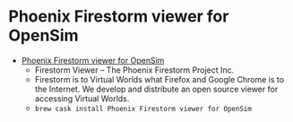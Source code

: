 # Phoenix Firestorm viewer for OpenSim
- [Phoenix Firestorm viewer for OpenSim](https://www.firestormviewer.org/)
  -  Firestorm Viewer – The Phoenix Firestorm Project Inc.
  - Firestorm is to Virtual Worlds what Firefox and Google Chrome is to the Internet. We develop and distribute an open source viewer for accessing Virtual Worlds.
  - `brew cask install Phoenix Firestorm viewer for OpenSim`
